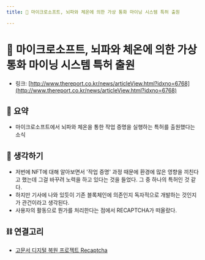 ```yaml
---
title: 🧠 마이크로소프트, 뇌파와 체온에 의한 가상 통화 마이닝 시스템 특허 출원

---
```

# 🧠 마이크로소프트, 뇌파와 체온에 의한 가상 통화 마이닝 시스템 특허 출원

- 링크: [http://www.thereport.co.kr/news/articleView.html?idxno=6768](http://www.thereport.co.kr/news/articleView.html?idxno=6768)

## 📝 요약 
- 마이크로소프트에서 뇌파와 체온을 통한 작업 증명을 실행하는 특허를 출원했다는 소식  

## 🤔 생각하기 
- 저번에 NFT에 대해 알아보면서 '작업 증명' 과정 때문에 환경에 많은 영향을 끼친다고 했는데 그걸 바꾸려 노력을 하고 있다는 것을 들었다. 그 중 하나의 특허인 것 같다.  
- 하지만 기사에 나와 있듯이 기존 블록체인에 의존인지 독자적으로 개발하는 것인지가 관건이라고 생각된다.  
- 사용자의 활동으로 뭔가를 처리한다는 점에서 RECAPTCHA가 떠올랐다.  

## ⛓ 연결고리
- [고문서 디지털 복원 프로젝트 Recaptcha](https://www.eroun.net/news/articleView.html?idxno=1809)